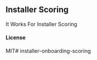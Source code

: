 ## Installer Scoring

It Works For Installer Scoring

#### License

MIT# installer-onboarding-scoring
